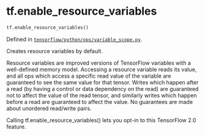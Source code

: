 <div itemscope itemtype="http://developers.google.com/ReferenceObject">
<meta itemprop="name" content="tf.enable_resource_variables" />
<meta itemprop="path" content="Stable" />
</div>

# tf.enable_resource_variables

``` python
tf.enable_resource_variables()
```



Defined in [`tensorflow/python/ops/variable_scope.py`](/code/stable/tensorflow/python/ops/variable_scope.py).

Creates resource variables by default.

Resource variables are improved versions of TensorFlow variables with a
well-defined memory model. Accessing a resource variable reads its value, and
all ops which access a specific read value of the variable are guaranteed to
see the same value for that tensor. Writes which happen after a read (by
having a control or data dependency on the read) are guaranteed not to affect
the value of the read tensor, and similarly writes which happen before a read
are guaranteed to affect the value. No guarantees are made about unordered
read/write pairs.

Calling tf.enable_resource_variables() lets you opt-in to this TensorFlow 2.0
feature.